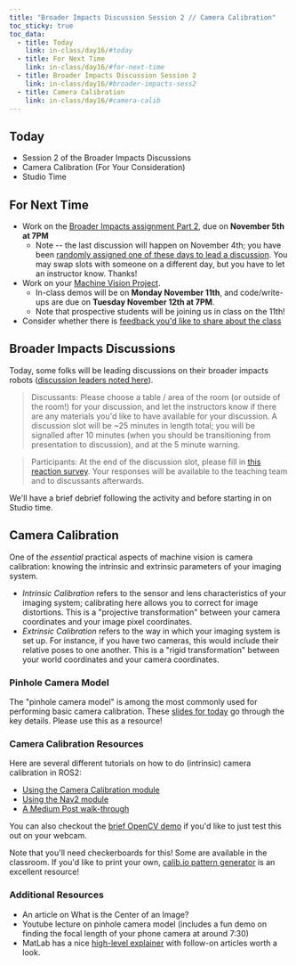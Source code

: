 ```yaml
---
title: "Broader Impacts Discussion Session 2 // Camera Calibration"
toc_sticky: true
toc_data:
  - title: Today
    link: in-class/day16/#today
  - title: For Next Time
    link: in-class/day16/#for-next-time
  - title: Broader Impacts Discussion Session 2
    link: in-class/day16/#broader-impacts-sess2
  - title: Camera Calibration
    link: in-class/day16/#camera-calib
---
```


## Today
* Session 2 of the Broader Impacts Discussions
* Camera Calibration (For Your Consideration)
* Studio Time

## For Next Time
* Work on the [Broader Impacts assignment Part 2](../assignments/broader_impacts), due on **November 5th at 7PM** 
  * Note -- the last discussion will happen on November 4th; you have been [randomly assigned one of these days to lead a discussion](https://docs.google.com/spreadsheets/d/1t2wJVq1ryEH47zOyPqVHE0VHtDHGa2fm6ehskNi13aA/edit?usp=sharing). You may swap slots with someone on a different day, but you have to let an instructor know. Thanks!
* Work on your [Machine Vision Project](../assignments/computer_vision_project).
    * In-class demos will be on **Monday November 11th**, and code/write-ups are due on **Tuesday November 12th at 7PM**.
    * Note that prospective students will be joining us in class on the 11th!
* Consider whether there is [feedback you'd like to share about the class](https://forms.gle/giCwA1pkr4y3e4T37)

## Broader Impacts Discussions
Today, some folks will be leading discussions on their broader impacts robots ([discussion leaders noted here](https://docs.google.com/spreadsheets/d/1t2wJVq1ryEH47zOyPqVHE0VHtDHGa2fm6ehskNi13aA/edit?usp=sharing)). 

> Discussants: Please choose a table / area of the room (or outside of the room!) for your discussion, and let the instructors know if there are any materials you'd like to have available for your discussion. A discussion slot will be ~25 minutes in length total; you will be signalled after 10 minutes (when you should be transitioning from presentation to discussion), and at the 5 minute warning.

> Participants: At the end of the discussion slot, please fill in [this reaction survey](https://forms.gle/JVBFzVozqZkGaTgf8). Your responses will be available to the teaching team and to discussants afterwards.

We'll have a brief debrief following the activity and before starting in on Studio time.

## Camera Calibration
One of the _essential_ practical aspects of machine vision is camera calibration: knowing the intrinsic and extrinsic parameters of your imaging system. 

* _Intrinsic Calibration_ refers to the sensor and lens characteristics of your imaging system; calibrating here allows you to correct for image distortions. This is a "projective transformation" between your camera coordinates and your image pixel coordinates.
* _Extrinsic Calibration_ refers to the way in which your imaging system is set up. For instance, if you have two cameras, this would include their relative poses to one another. This is a "rigid transformation" between your world coordinates and your camera coordinates.

### Pinhole Camera Model 
The "pinhole camera model" is among the most commonly used for performing basic camera calibration. These [slides for today](https://docs.google.com/presentation/d/1TA73TpNwUlf8uIJ36ABQTFcNlmwsK0gcNMrf7tZFPwI/edit?usp=sharing) go through the key details. Please use this as a resource!

### Camera Calibration Resources
Here are several different tutorials on how to do (intrinsic) camera calibration in ROS2:

* [Using the Camera Calibration module](https://navigation.ros.org/tutorials/docs/camera_calibration.html)
* [Using the Nav2 module](https://docs.ros.org/en/rolling/p/camera_calibration/tutorial_mono.html)
* [A Medium Post walk-through](https://medium.com/starschema-blog/offline-camera-calibration-in-ros-2-45e81df12555)

You can also checkout the [brief OpenCV demo](https://docs.opencv.org/4.x/dc/dbb/tutorial_py_calibration.html) if you'd like to just test this out on your webcam.

Note that you'll need checkerboards for this! Some are available in the classroom. If you'd like to print your own, [calib.io pattern generator](https://calib.io/pages/camera-calibration-pattern-generator) is an excellent resource!

### Additional Resources
* An article on <a-no-proxy href="https://www.ri.cmu.edu/pub_files/pub2/willson_reg_1993_1/willson_reg_1993_1.pdf"> What is the Center of an Image? </a-no-proxy> 
* <a-no-proxy href="https://www.youtube.com/watch?v=nOQvjG7Jbao"> Youtube lecture on pinhole camera model </a-no-proxy> (includes a fun demo on finding the focal length of your phone camera at around 7:30)
* MatLab has a nice [high-level explainer](https://www.mathworks.com/help/vision/ug/camera-calibration.html) with follow-on articles worth a look. 

